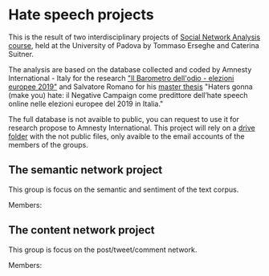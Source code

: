# Hate speech projects

This is the result of two interdisciplinary projects of [Social Network Analysis course](https://elearning.unipd.it/scienzeumane/course/view.php?id=9257), held at the University of Padova by Tommaso Erseghe and Caterina Suitner.

The analysis are based on the database collected and coded by Amnesty International - Italy for the research ["Il Barometro dell'odio - elezioni europee 2019"](https://www.amnesty.it/cosa-facciamo/elezioni-europee/) and Salvatore Romano for his [master thesis](https://github.com/SalvatoreRomano1/thesis) "Haters gonna (make you) hate: il Negative Campaign come predittore dell’hate speech online nelle elezioni europee del 2019 in Italia."

The full database is not avaible to public, you can request to use it for research propose to Amnesty International.
This project will rely on a [drive folder](https://drive.google.com/drive/folders/1zwXprmJgb6MEf1bFNjTDd_gHFF-fVIRE?usp=sharing) with the not public files, only avaible to the email accounts of the members of the groups. 

## The semantic network project

This group is focus on the semantic and sentiment of the text corpus.

Members: 


## The content network project 

This group is focus on the post/tweet/comment network.

Members: 



